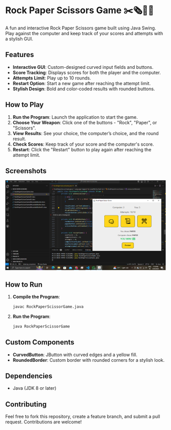 # Rock Paper Scissors Game ✂️🗞️👊🏽

A fun and interactive Rock Paper Scissors game built using Java Swing. Play against the computer and keep track of your scores and attempts with a stylish GUI.

## Features

- **Interactive GUI**: Custom-designed curved input fields and buttons.
- **Score Tracking**: Displays scores for both the player and the computer.
- **Attempts Limit**: Play up to 10 rounds.
- **Restart Option**: Start a new game after reaching the attempt limit.
- **Stylish Design**: Bold and color-coded results with rounded buttons.

## How to Play

1. **Run the Program**: Launch the application to start the game.
2. **Choose Your Weapon**: Click one of the buttons - "Rock", "Paper", or "Scissors".
3. **View Results**: See your choice, the computer’s choice, and the round result.
4. **Check Scores**: Keep track of your score and the computer's score.
5. **Restart**: Click the "Restart" button to play again after reaching the attempt limit.

## Screenshots
![Password Generator Screenshot](image/output_screenshot.png)

## How to Run

1. **Compile the Program**:

    ```bash
    javac RockPaperScissorGame.java
    ```

2. **Run the Program**:

    ```bash
    java RockPaperScissorGame
    ```

## Custom Components

- **CurvedButton**: JButton with curved edges and a yellow fill.
- **RoundedBorder**: Custom border with rounded corners for a stylish look.

## Dependencies

- Java (JDK 8 or later)

## Contributing

Feel free to fork this repository, create a feature branch, and submit a pull request. Contributions are welcome!
